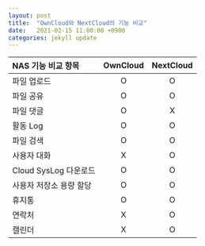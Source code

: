 ```yaml
---
layout: post
title:  "OwnCloud와 NextCloud의 기능 비교"
date:   2021-02-15 11:00:00 +0900
categories: jekyll update
---
```

|NAS 기능 비교 항목|OwnCloud|NextCloud|
|:---|:---:|:---:|
|파일 업로드						|O|O|
|파일 공유							|O|O|
|파일 댓글							|O|X|
|활동 Log							|O|O|
|파일 검색							|O|O|
|사용자 대화						|X|O|
|Cloud SysLog 다운로드				|O|O|
|사용자 저장소 용량 할당			|O|O|
|휴지통								|O|O|
|연락처								|X|O|
|캘린더								|X|O|
